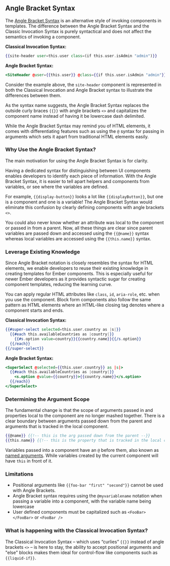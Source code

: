 ## Angle Bracket Syntax

The [Angle Bracket Syntax](https://github.com/emberjs/rfcs/blob/master/text/0311-angle-bracket-invocation.md) is an alternative style of invoking components in templates. The difference between the Angle Bracket Syntax and the Classic Invocation Syntax is purely syntactical and does not affect the semantics of invoking a component.

**Classical Invocation Syntax:**
```handlebars
{{site-header user=this.user class=(if this.user.isAdmin "admin")}}
```

**Angle Bracket Syntax:**
```handlebars
<SiteHeader @user={{this.user}} @class={{if this.user.isAdmin "admin"}} />
```

Consider the example above, the `site-header` component is represented in both the Classical Invocation and Angle Bracket syntax to illustrate the differences between them.

As the syntax name suggests, the Angle Bracket Syntax replaces the outside curly braces `{{}}` with angle brackets `<>` and capitalizes the component name instead of having it be lowercase dash delimited.

While the Angle Bracket Syntax may remind you of HTML elements, it comes with differentiating features such as using the `@` syntax for passing in arguments which sets it apart from traditional HTML elements easily.

### Why Use the Angle Bracket Syntax?

The main motivation for using the Angle Bracket Syntax is for clarity.

Having a dedicated syntax for distinguishing between UI components enables developers to identify each piece of information. With the Angle Bracket Syntax, it is easier to tell apart helpers and components from variables, or see where the variables are defined.

For example, `{{display-button}}` looks a lot like `{{displayButton}}`, but one is a component and one is a variable! The Angle Bracket Syntax would eliminate this confusion by clearly defining components with angle brackets `<>`.

You could also never know whether an attribute was local to the component or passed in from a parent. Now, all these things are clear since parent variables are passed down and accessed using the `{{@name}}` syntax whereas local variables are accessed using the `{{this.name}}` syntax.

### Leverage Existing Knowledge

Since Angle Bracket notation is closely resembles the syntax for HTML elements, we enable developers to reuse their existing knowledge in creating templates for Ember components. This is especially useful for newer Ember developers as it provides syntactic sugar for creating component templates, reducing the learning curve.

You can apply regular HTML attributes like `class`, `id`, `aria-role`, etc. when you use the component. Block form components also follow the same pattern as HTML elements where an HTML-like closing tag denotes where a component starts and ends.

**Classical Invocation Syntax:**
```handlebars
{{#super-select selected=this.user.country as |s|}}
  {{#each this.availableCountries as |country|}}
    {{#s.option value=country}}{{country.name}}{{/s.option}}
  {{/each}}
{{/super-select}}
```

**Angle Bracket Syntax:**
```handlebars
<SuperSelect @selected={{this.user.country}} as |s|>
  {{#each this.availableCountries as |country|}}
    <s.option @value={{country}}>{{country.name}}</s.option>
  {{/each}}
</SuperSelect>
```

### Determining the Argument Scope

The fundamental change is that the scope of arguments passed in and properties local to the component are no longer mashed together. There is a clear boundary between arguments passed down from the parent and arguments that is tracked in the local component.

```handlebars
{{@name}} {{!-- this is the arg passed down from the parent --}}
{{this.name}} {{!-- this is the property that is tracked in the local component js --}}
```

Variables passed into a component have an `@` before them, also known as [named arguments](https://github.com/emberjs/rfcs/blob/master/text/0276-named-args.md). While variables created by the current component will have `this` in front of it.

### Limitations

- Positional arguments like `{{foo-bar "first" "second"}}` cannot be used with Angle Brackets.
- Angle Bracket syntax requires using the `@myvariablename` notation when passing a variable into a component, with the variable name being lowercase
- User defined components must be capitalized such as `<FooBar></FooBar>` or `<FooBar />`

### What is happening with the Classical Invocation Syntax?

The Classical Invocation Syntax – which uses “curlies” `{{}}` instead of angle brackets `<>` – is here to stay, the ability to accept positional arguments and "else" blocks makes them ideal for control-flow like components such as `{{liquid-if}}`.
